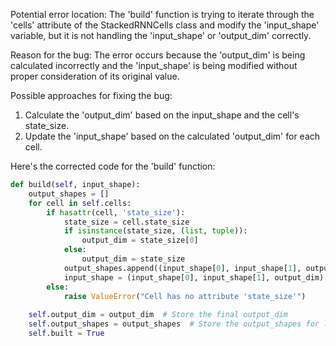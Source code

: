 Potential error location: The 'build' function is trying to iterate through the 'cells' attribute of the StackedRNNCells class and modify the 'input_shape' variable, but it is not handling the 'input_shape' or 'output_dim' correctly.

Reason for the bug: The error occurs because the 'output_dim' is being calculated incorrectly and the 'input_shape' is being modified without proper consideration of its original value.

Possible approaches for fixing the bug:
1. Calculate the 'output_dim' based on the input_shape and the cell's state_size.
2. Update the 'input_shape' based on the calculated 'output_dim' for each cell.

Here's the corrected code for the 'build' function:

```python
def build(self, input_shape):
    output_shapes = []
    for cell in self.cells:
        if hasattr(cell, 'state_size'):
            state_size = cell.state_size
            if isinstance(state_size, (list, tuple)):
                output_dim = state_size[0]
            else:
                output_dim = state_size
            output_shapes.append((input_shape[0], input_shape[1], output_dim))
            input_shape = (input_shape[0], input_shape[1], output_dim)
        else:
            raise ValueError("Cell has no attribute 'state_size'")
            
    self.output_dim = output_dim  # Store the final output_dim
    self.output_shapes = output_shapes  # Store the output_shapes for later use
    self.built = True
```